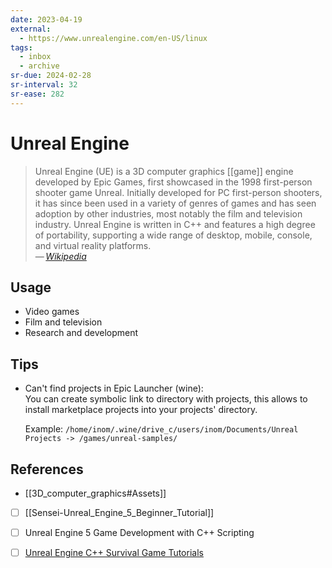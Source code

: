 ```yaml
---
date: 2023-04-19
external:
  - https://www.unrealengine.com/en-US/linux
tags:
  - inbox
  - archive
sr-due: 2024-02-28
sr-interval: 32
sr-ease: 282
---
```

# Unreal Engine

> Unreal Engine (UE) is a 3D computer graphics [[game]] engine developed by Epic
> Games, first showcased in the 1998 first-person shooter game Unreal. Initially
> developed for PC first-person shooters, it has since been used in a variety of
> genres of games and has seen adoption by other industries, most notably the
> film and television industry. Unreal Engine is written in C++ and features a
> high degree of portability, supporting a wide range of desktop, mobile,
> console, and virtual reality platforms.\
> — <cite>[Wikipedia](https://en.wikipedia.org/wiki/Unreal_Engine)</cite>

## Usage

- Video games
- Film and television
- Research and development

## Tips

- Can't find projects in Epic Launcher (wine):\
  You can create symbolic link to directory with projects, this allows to
  install marketplace projects into your projects' directory.

  Example: `/home/inom/.wine/drive_c/users/inom/Documents/Unreal Projects ->
  /games/unreal-samples/`


## References

- [[3D_computer_graphics#Assets]]
- [ ] [[Sensei-Unreal_Engine_5_Beginner_Tutorial]]
- [ ] Unreal Engine 5 Game Development with C++ Scripting
- [ ] [Unreal Engine C++ Survival Game Tutorials](https://www.tomlooman.com/unreal-engine-cpp-survival-sample-game/)

